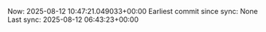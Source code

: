 Now: 2025-08-12 10:47:21.049033+00:00 Earliest commit since sync: None Last sync: 2025-08-12 06:43:23+00:00
